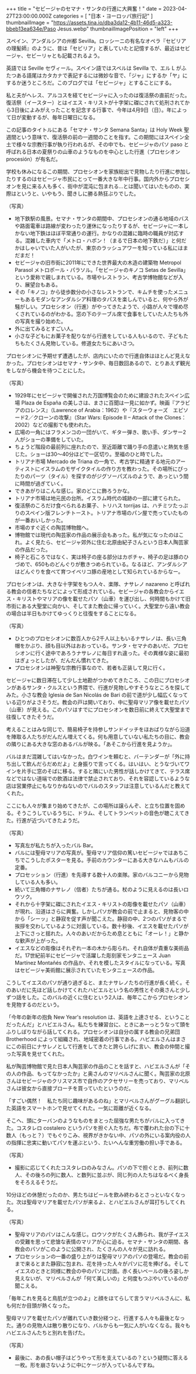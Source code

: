 +++
title = "セビージャのセマナ・サンタの行進に大興奮！"
date = 2023-04-27T23:00:00.000Z
categories = [ "日本・ヨーロッパ旅行記" ]
thumbnailImage = "https://assets.tina.io/dba3da12-4b11-46d5-a323-bbeb13ea634e/Paso Jesus.webp"
thumbnailImagePosition = "left"
+++

スペイン、アンダルシアの州都 Sevilla。ロッシーニの有名なオペラ『セビリアの理髪師』のように、昔は「セビリア」と表していたと記憶するが、最近はセビージャ、セビーリャとも記載されるよう。

<!--more-->

英語では Seville セヴィール。スペイン語ではスペルは Sevilla で、エル L がふたつある語尾はカタカナで表記するには微妙な音で、「ジャ」にするか「ヤ」にするか迷うところだ。このブログでは「セビージャ」とすることにする。

私と夫がへレス、アルコスを経てセビージャに入ったのは復活祭の直前だった。復活祭（イースター）とはイエス・キリストが十字架に磔にされて処刑されてから3日後によみがえったことを記念する行事で、今年は4月9日（日）。年によって日が変動するが、毎年日曜日になる。

この記事のタイトルにある「セマナ・サンタ Semana Santa」は Holy Week 聖週間という意味で、復活祭の前の一週間のことを指す。この期間にはスペイン全土で様々な宗教行事が執り行われるが、その中でも、セビージャのパソ paso と呼ばれる日本の夏祭りの山車のようなものを中心とした行進（プロセシオン procesión）が有名だ。

学校も休みになるこの期間、プロセシオンを家族総出で見物したり行進に参加したりするのはセビージャ市民にとって一番大きな年中行事。国内外からプロセシオンを見に来る人も多く、街中が混沌に包まれる...とは聞いてはいたものの、実際はというと、いやもう、聞きしに勝る熱狂ぶりでした。

（写真）

* 地下鉄駅の風景。セマナ・サンタの期間中、プロセシオンの通る地域のバスや路面電車は路線が変わったり運休になったりするが、セビージャに一本しかない地下鉄はほぼ平常通りの運行。かなりの混雑に臨時の職員が対応する。混雑した車内で「メトロ・ハポン！（まるで日本の地下鉄だ）」と何だかはしゃいでいた人がいたが、東京のラッシュアワーを知っている私にはまだまだ！
* セビージャの旧市街に2011年にできた世界最大の木造の建築物 Metropol Parasol メトロポール・パラソル。「セビージャのキノコ Setas de Sevilla」という愛称で親しまれている。市場やレストラン、考古学博物館などが入り、展望台もある。
* その「キノコ」から徒歩数分の小さなレストランで、キムチを使ったメニューもあるモダンなアンダルシア料理のタパスを楽しんでいると、何やら外が騒がしい。プロセシオン（行進）がやってきたようで、小路が人々で埋め尽くされているのがわかる。窓の下のテーブル席で食事をしていた人たちも外の写真を撮り始めた。
* 外に出てみるとすごい人。
* 小さな子どもにお菓子を配りながら行進をしている人もいるので、子どもたちもたくさん見物している。修道女たちにあいさつ。

プロセシオンに予期せず遭遇したが、店内にいたので行進自体はほとんど見えなかった。プロセシオンはセマナ・サンタ中、毎日数回あるので、とりあえず観光をしながら機会を待つことにした。

（写真）

* 1929年にセビージャで開催された万国博覧会のために建設されたスペイン広場 Plaza de España の美しさは、まさに百聞は一見に如かず。映画『アラビアのロレンス』（Lawrence of Arabia：1962）や『スターウォーズ　エピソード2／クローンの攻撃』（Star Wars: Episode II – Attack of the Clones：2002）などの撮影でも使われた。
* 広場の一角にはフラメンコの一団がいて、ギター弾き、歌い手、ダンサー2人がショーの準備をしていた。
* ちょうど階段の最前列に座れたので、至近距離で踊り手の息遣いと熱気を感じた。ショーは30〜40分ほどで一区切り。至福のひと時でした。
* トリアナ市場 Mercado de Triana の一角で、考古学に精通する地元のアーティストにイスラムのモザイクタイルの作り方を教わった。その場所にぴったりのパーツ（タイル）を探すのがジグソーパズルのようで、あっという間に時間が過ぎていく。
* できあがりはこんな感じ。家のどこに飾ろうかな。
* トリアナ市場は地元民の台所。イスラム時代の城跡の一部に建てられた。
* 復活祭のころだけ食べられるお菓子、トリハス torrijas は、ハチミツたっぷりのスペイン版フレンチトースト。トリアナ市場のパン屋で売っていたものが一番おいしかった。
* 市場のすぐ近くの陶芸博物館へ。
* 博物館では現代の陶芸家の作品の展示会もあった。私が気になったのはこれ。よく見たら、セビージャ郊外に住む北原由紀子さんという日本人陶芸家の作品だった。
* 椅子と石ころではなく、実は椅子の座る部分はカボチャ、椅子の足は豚のひづめで、650ものどんぐりが敷きつめられている。なるほど、アンダルシアはどんぐりを食べて育つイベリコ豚の産地として知られているからなー。

プロセシオンは、大きな十字架をもつ人々、楽隊、ナサレノ nazareno と呼ばれる教会の信者たちなどによって形成されている。セビージャの各教会からイエス・キリストやマリアの像を載せたパソ（山車）を運び出し、何時間もかけて旧市街にある大聖堂に向かい、そしてまた教会に帰っていく。大聖堂から遠い教会の場合は半日もかけてゆっくりと往復をすることになる。

（写真）

* ひとつのプロセシオンに数百人から2千人以上もいるナサレノは、長い三角帽をかぶり、顔も目以外はおおっている。サンタ・セマナのあいだ、プロセシオンに行く途中であろうナサレノに毎日すれ違った。その異様な姿に最初はぎょっとしたが、だんだん慣れてきた。
* プロセシオンは神聖な宗教行事なので、若者も正装して見に行く。

セビージャに数日滞在して少し土地勘がつかめてきたころ、この日にプロセシオンがあるサンタ・クルスという界隈で、行進が見物しやすそうなところを探してみた。小さな教会 Iglesia de San Nicolás de Bari の前で道が少し幅広くなっている辺りがよさそうだ。教会の戸は開いており、中に聖母マリア像を載せたパソ（山車）が見える。このパソはすでにプロセシオンを数日前に終えて大聖堂まで往復してきたそうだ。

考えることはみな同じで、簡易椅子を持参しサンドイッチをほおばりながら沿道を陣取る人たちがだんだん増えてくる。何も用意していない私たちの目に、教会の隣りにある大きな窓のあるバルが映る。「あそこから行進を見ようか」。

バルはまだ混雑してはいなかった。白ワインを頼むと、バーテンダーが「外に持ち出して飲んだらだめだよ」と身振りで言ってくる。はいはい、とうなづいてワインを片手に窓のそばに移る。すると隣にいた男性が話しかけてきて、テラス席などではない道端での飲酒は法律で禁止されており、それを容認しているような店は営業停止にもなりかねないのでバルのスタッフは注意しているんだと教えてくれた。

ここにも人々が集まり始めてきたが、この場所は譲らんぞ、と立ち位置を固める。そうこうしているうちに、ドラム、そしてトランペットの音色が聴こえてきた。行進が近づいてきたようだ。

（写真）

* 写真左が私たちが入ったバル Bar。
* バルには聖母マリアの写真が。聖母マリア信仰の篤いセビージャではあちこちでこうしたポスターを見る。手前のカウンターにある大きなハムもバルの定番。
* プロセッション（行進）を先導する数十人の楽隊。家のバルコニーから見物している人も多い。
* 続いて三角帽のナサレノ（信者）たちが通る。杖のように見えるのは長いロウソク。
* それから十字架に磔にされたイエス・キリストの彫像を載せたパソ（山車）が現れ、沿道はさらに興奮。しかしパソが教会の前で止まると、見物客の中から「シーッ」と静寂を促す声が聞こえた。静寂の中、2つのパソがまるで挨拶を交わしているように対面している。数十秒後、イエスを載せたパソが上下にさっと揺れた。人々のあいだからため息とともに「オーレ！」と静かな歓声が上がった。
* イエスなどの彫像はそれぞれ一本の木から彫られ、それ自体が貴重な美術品だ。17世紀前半にセビージャで活躍した彫刻家モンタニェース Juan Martínez Montañés の作品か、それを模したスタイルになっている。写真はセビージャ美術館に展示されていたモンタニェースの作品。

こうしてイエスのパソが通り過ぎると、またナサレノたちの行進が長く続く。そのあいだに先ほど話しかけてくれたハビエルという名の男性とその奥さんと少しずつ話をした。このバルの近くに住むという2人は、毎年ここからプロセシオンを見物するのだという。

「今年の新年の抱負 New Year's resolution は、英語を上達させる、ということだったんだ」とハビエルさん。私たちを練習台に、ときにあーっとうなって頭をふりしぼりながら話してくれる。プロセシオンは自分の属する教会の兄弟団 Brotherhood によって組織され、地域密着の行事である。ハビエルさんはまさにこの前日にナサレノとして行進をしてきたと誇らしげに言い、教会の仲間と撮った写真を見せてくれた。

私が陶芸博物館で見た日本人陶芸家の作品のことを話すと、ハビエルさんが「その人の作品、もってなかったか」と奥さんのマリベルさんに聞く。陶芸家の北原さんはセビージャのクリスマス市で自作のアクセサリーを売っており、マリベルさんは彼女から直接ブローチを買っていたというのだ。

「すごい偶然！　私たち同じ趣味があるのね」とマリベルさんがグーグル翻訳した英語をスマートホンで見せてくれた。一気に距離が近くなる。

そこへ、頭にターバンのようなものをまとった屈強な男たちがバルに入ってきた。コスタレロ costalero というパソを担ぐ人たちだ。布で覆われた台の下に十数人（もっと？）でもぐりこみ、視界がきかない中、パソの外にいる案内役の人の指揮に忠実に動いてパソを運ぶという、たいへんな重労働の担い手である。

（写真）

* 撮影に応じてくれたコスタレロのみなさん。パソの下で担ぐとき、前列に数人、その後ろの列に数人、と数列に並ぶが、同じ列の人たちはなるべく身長をそろえるそうだ。

10分ほどの休憩だったのか、男たちはビールを飲み終わるとさっといなくなった。次は聖母マリアを載せたパソが来るよ、とハビエルさんが耳打ちしてくれる。

（写真）

* 聖母マリアのパソはこんな感じ。ロウソクがたくさん飾られ、我が子イエスの受難を思って悲愴な表情のマリアが心に迫る。セマナ・サンタの期間、各教会のパソがこのように公開され、たくさんの人々が見に訪れる。
* プロセッションの一番の盛り上がりは聖母マリアのパソの登場だ。教会の前まで来るとまた静寂に包まれ、花を持った人々がパソに花を捧げる。そしてイエスのときと同様に教会の中のパソに対面。赤く長いベールの後ろ姿しか見えないが、マリベルさんが「何て美しいの」と何度もつぶやいているのが聞こえる。

「毎年これを見ると鳥肌が立つのよ」と顔をほてらして言うマリベルさんに、私も何だか目頭が熱くなった。

聖母マリアを載せたパソが離れていき数分経つと、行進する人々も最後となった。通りの見物人は散り散りになり、バルからも一気に人がいなくなる。我々もハビエルさんたちと別れを告げた。

（写真）

* 最後に、あの長い帽子はどうやって形を支えているの？という疑問に答える一枚。形を崩さないように中にケージが入っているんですね。
